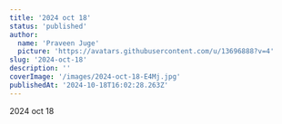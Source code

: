 ```yaml
---
title: '2024 oct 18'
status: 'published'
author:
  name: 'Praveen Juge'
  picture: 'https://avatars.githubusercontent.com/u/13696888?v=4'
slug: '2024-oct-18'
description: ''
coverImage: '/images/2024-oct-18-E4Mj.jpg'
publishedAt: '2024-10-18T16:02:28.263Z'
---
```


2024 oct 18